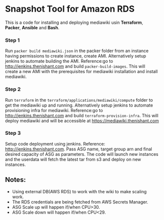 # Snapshot Tool for Amazon RDS

This is a code for installing and deploying mediawiki usin **Terraform**, **Packer**, **Ansible** and **Bash**.

### Step 1
Run `packer build mediawiki.json` in the packer folder from an instance having permissions to create instance, create AMI.
Alternatively setup jenkins to automate building the AMI. Reference:go to http://jenkins.thenishant.com and build `packer-build-images`.
This will create a new AMI with the prerequisites for mediawiki installation and install mediawiki.

### Step 2
Run `terraform` in the `terraform/applications/mediawiki/compute` folder to get the mediawiki up and running.
Alternatively setup jenkins to automate provisioning infra for mediawiki. Reference:go to http://jenkins.thenishant.com and build `terraform-provision-infra`.
This will deploy mediawiki and will be accessible at https://mediawiki.thenishant.com

### Step 3
Setup code deployment using jenkins. Reference: http://jenkins.thenishant.com. Pass ASG name, target group arn and final desired capacity of ASG as parameters. 
The code will launch new instances and the userdata will fetch the latest tar from s3 and deploy on new instances.

## Notes:
* Using external DB(AWS RDS) to work with the wiki to make scaling work.
* The RDS credentials are being fetched from AWS Secrets Manager.
* ASG Scale up will happen if/when CPU>30.
* ASG Scale down will happen if/when CPU<29.